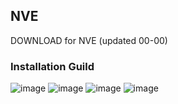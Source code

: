 ## NVE
DOWNLOAD for NVE (updated 00-00)


### Installation Guild

![image](https://media.discordapp.net/attachments/1080309559597469766/1080314274003554446/image.png?ex=6739fc52&is=6738aad2&hm=9fe43e1ec0119317cfc59adef7a9fdeb743f47145992fdf3efea099dc1acecd4&=&format=webp&quality=lossless&width=1010&height=701)
![image](https://media.discordapp.net/attachments/1080309559597469766/1080314274251034664/image.png?ex=6739fc52&is=6738aad2&hm=0c441787fa046b51be266064004806793aa30d5e50e53608757d9a116bf9b700&=&format=webp&quality=lossless)
![image](https://media.discordapp.net/attachments/1080309559597469766/1080314274506878987/image.png?ex=6739fc52&is=6738aad2&hm=c1f5d14fdbb2b01204bfd26c57207a2568a4a14664b56f6488dd72926b3e5c4a&=&format=webp&quality=lossless)
![image](https://media.discordapp.net/attachments/1080309559597469766/1080314274716602398/image.png?ex=6739fc52&is=6738aad2&hm=a03b766594fe2eb5cf79151809db291c1c438d2ad17d9094b0aae07d0460f07f&=&format=webp&quality=lossless)

